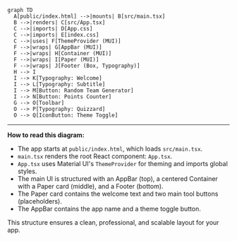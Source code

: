 ```mermaid
graph TD
  A[public/index.html] -->|mounts| B[src/main.tsx]
  B -->|renders| C[src/App.tsx]
  C -->|imports| D[App.css]
  C -->|imports| E[index.css]
  C -->|uses| F[ThemeProvider (MUI)]
  F -->|wraps| G[AppBar (MUI)]
  F -->|wraps| H[Container (MUI)]
  F -->|wraps| I[Paper (MUI)]
  F -->|wraps| J[Footer (Box, Typography)]
  H --> I
  I --> K[Typography: Welcome]
  I --> L[Typography: Subtitle]
  I --> M[Button: Random Team Generator]
  I --> N[Button: Points Counter]
  G --> O[Toolbar]
  O --> P[Typography: Quizzard]
  O --> Q[IconButton: Theme Toggle]
```

---

**How to read this diagram:**

- The app starts at `public/index.html`, which loads `src/main.tsx`.
- `main.tsx` renders the root React component: `App.tsx`.
- `App.tsx` uses Material UI's `ThemeProvider` for theming and imports global styles.
- The main UI is structured with an AppBar (top), a centered Container with a Paper card (middle), and a Footer (bottom).
- The Paper card contains the welcome text and two main tool buttons (placeholders).
- The AppBar contains the app name and a theme toggle button.

This structure ensures a clean, professional, and scalable layout for your app.
